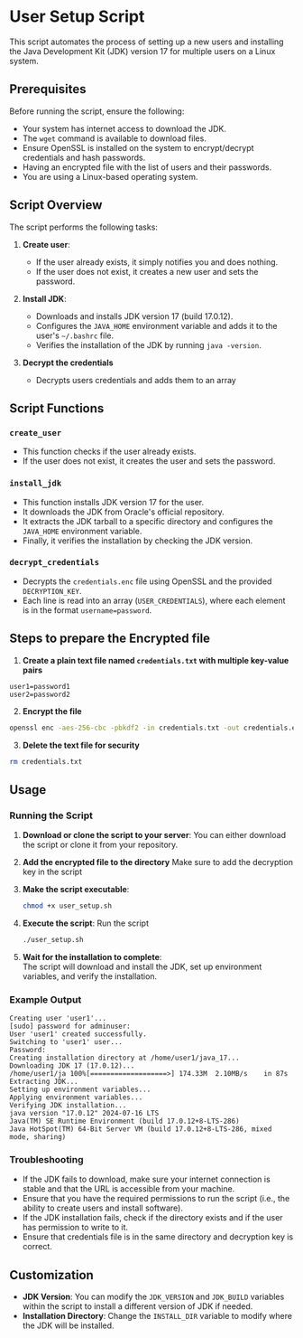 # User Setup Script

This script automates the process of setting up a new users and installing the Java Development Kit (JDK) version 17 for multiple users on a Linux system.

## Prerequisites

Before running the script, ensure the following:

- Your system has internet access to download the JDK.
- The `wget` command is available to download files.
- Ensure OpenSSL is installed on the system to encrypt/decrypt credentials and hash passwords.
- Having an encrypted file with the list of users and their passwords.
- You are using a Linux-based operating system.


## Script Overview

The script performs the following tasks:

1. **Create user**:
   - If the user already exists, it simply notifies you and does nothing.
   - If the user does not exist, it creates a new user and sets the password.

2. **Install JDK**:
   - Downloads and installs JDK version 17 (build 17.0.12).
   - Configures the `JAVA_HOME` environment variable and adds it to the user's `~/.bashrc` file.
   - Verifies the installation of the JDK by running `java -version`.

3. **Decrypt the credentials**
   - Decrypts users credentials and adds them to an array

## Script Functions

### `create_user`

- This function checks if the user already exists.
- If the user does not exist, it creates the user and sets the password.

### `install_jdk`

- This function installs JDK version 17 for the user.
- It downloads the JDK from Oracle's official repository.
- It extracts the JDK tarball to a specific directory and configures the `JAVA_HOME` environment variable.
- Finally, it verifies the installation by checking the JDK version.

### `decrypt_credentials`

- Decrypts the `credentials.enc` file using OpenSSL and the provided `DECRYPTION_KEY`.
- Each line is read into an array (`USER_CREDENTIALS`), where each element is in the format `username=password`.

## Steps to prepare the Encrypted file

1. **Create a plain text file named `credentials.txt` with multiple key-value pairs**

```
user1=password1
user2=password2
```

2. **Encrypt the file**

```bash
openssl enc -aes-256-cbc -pbkdf2 -in credentials.txt -out credentials.enc -k your_decryption_key
```

3. **Delete the text file for security**

```bash
rm credentials.txt
```


## Usage

### Running the Script

1. **Download or clone the script to your server**:
   You can either download the script or clone it from your repository.

2. **Add the encrypted file to the directory**
   Make sure to add the decryption key in the script

3. **Make the script executable**:
   ```bash
   chmod +x user_setup.sh
   ```

4. **Execute the script**:
   Run the script 
   ```bash
   ./user_setup.sh
   ```

5. **Wait for the installation to complete**:  
   The script will download and install the JDK, set up environment variables, and verify the installation.

### Example Output

``` 
Creating user 'user1'...
[sudo] password for adminuser: 
User 'user1' created successfully.
Switching to 'user1' user...
Password: 
Creating installation directory at /home/user1/java_17...
Downloading JDK 17 (17.0.12)...
/home/user1/ja 100%[===================>] 174.33M  2.10MB/s    in 87s     
Extracting JDK...
Setting up environment variables...
Applying environment variables...
Verifying JDK installation...
java version "17.0.12" 2024-07-16 LTS
Java(TM) SE Runtime Environment (build 17.0.12+8-LTS-286)
Java HotSpot(TM) 64-Bit Server VM (build 17.0.12+8-LTS-286, mixed mode, sharing)

```

### Troubleshooting

- If the JDK fails to download, make sure your internet connection is stable and that the URL is accessible from your machine.
- Ensure that you have the required permissions to run the script (i.e., the ability to create users and install software).
- If the JDK installation fails, check if the directory exists and if the user has permission to write to it.
- Ensure that credentials file is in the same directory and decryption key is correct.

## Customization

- **JDK Version**: You can modify the `JDK_VERSION` and `JDK_BUILD` variables within the script to install a different version of JDK if needed.
- **Installation Directory**: Change the `INSTALL_DIR` variable to modify where the JDK will be installed.

